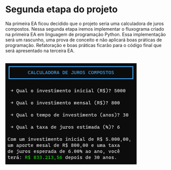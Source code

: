 # Segunda etapa do projeto

Na primeira EA ficou decidido que o projeto seria uma calculadora de juros compostos. Nessa segunda etapa iremos implementar o fluxograma criado na primeira EA em linguagem de programação Python. Essa implementação será um rascunho, uma prova de conceito e não aplicará boas práticas de programação. Refatoração e boas práticas ficarão para o código final que será apresentado na terceira EA.

<br>
<div>
  <img src="https://raw.githubusercontent.com/genesluna/ads-cesmac/main/comp-interest-calc/EA2/screenshot.png" alt="Login screen"/>
</div>
